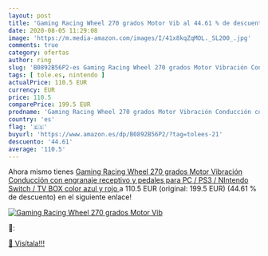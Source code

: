 ```yaml
---
layout: post
title: 'Gaming Racing Wheel 270 grados Motor Vib al 44.61 % de descuento'
date: 2020-08-05 11:29:08
image: 'https://m.media-amazon.com/images/I/41x8kqZqMOL._SL200_.jpg'
comments: true
category: ofertas
author: ring
slug: 'B0892B56P2-es Gaming Racing Wheel 270 grados Motor Vibración Conducción...'
tags: [ tole.es, nintendo ]
actualPrice: 110.5 EUR
currency: EUR
price: 110.5
comparePrice: 199.5 EUR
prodname: 'Gaming Racing Wheel 270 grados Motor Vibración Conducción con engranaje receptivo y pedales para PC / PS3 / NIntendo Switch / TV BOX   color azul y rojo '
country: 'es'
flag: '🇪🇸'
buyurl: 'https://www.amazon.es/dp/B0892B56P2/?tag=tolees-21'
descuento: '44.61'
average: '110.5'
---
```


Ahora mismo tienes [Gaming Racing Wheel 270 grados Motor Vibración Conducción con engranaje receptivo y pedales para PC / PS3 / NIntendo Switch / TV BOX   color azul y rojo ](https://www.amazon.es/dp/B0892B56P2/?tag=tolees-21) a 110.5 EUR (original: 199.5 EUR) (44.61 %  de descuento) en el siguiente enlace!

[![Gaming Racing Wheel 270 grados Motor Vib](https://m.media-amazon.com/images/I/41x8kqZqMOL._SL200_.jpg)](https://www.amazon.es/dp/B0892B56P2/?tag=tolees-21)

🔎:


[🛒 Visítala!!!](https://www.amazon.es/dp/B0892B56P2/?tag=tolees-21)
